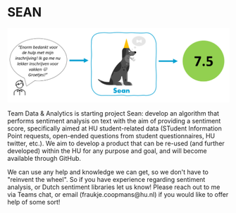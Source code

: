 # SEAN

![](images/Sean_branding.png)

Team Data & Analytics is starting project Sean: develop an algorithm that performs sentiment analysis on text with the aim of providing a sentiment score, specifically aimed at HU student-related data (STudent Information Point requests, open-ended questions from student questionnaires, HU twitter, etc.). We aim to develop a product that can be re-used (and further developed) within the HU for any purpose and goal, and will become available through GitHub.

We can use any help and knowledge we can get, so we don't have to "reinvent the wheel". So if you have experience regarding sentiment analysis, or Dutch sentiment libraries let us know! Please reach out to me via Teams chat, or email (fraukje.coopmans\@hu.nl) if you would like to offer help of some sort!
